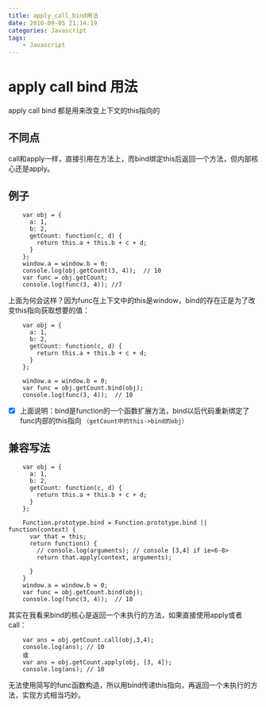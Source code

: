 ```yaml
---
title: apply_call_bind用法
date: 2016-09-05 21:14:19
categories: Javascript
tags:
    - Javascript
---
```


# apply call bind 用法
apply call bind 都是用来改变上下文的this指向的
## 不同点
call和apply一样，直接引用在方法上，而bind绑定this后返回一个方法，但内部核心还是apply。
## 例子
```
    var obj = {
      a: 1,
      b: 2,
      getCount: function(c, d) {
        return this.a + this.b + c + d;
      }
    };
    window.a = window.b = 0;
    console.log(obj.getCount(3, 4));  // 10
    var func = obj.getCount;
    console.log(func(3, 4)); //7
```
上面为何会这样？因为func在上下文中的this是window，bind的存在正是为了改变this指向获取想要的值：
```
    var obj = {
      a: 1,
      b: 2,
      getCount: function(c, d) {
        return this.a + this.b + c + d;
      }
    };

    window.a = window.b = 0;
    var func = obj.getCount.bind(obj);
    console.log(func(3, 4));  // 10
```
- [x] 上面说明：bind是function的一个函数扩展方法，bind以后代码重新绑定了func内部的this指向 `（getCount中的this->bind的obj）`

## 兼容写法
```
    var obj = {
      a: 1,
      b: 2,
      getCount: function(c, d) {
        return this.a + this.b + c + d;
      }
    };

    Function.prototype.bind = Function.prototype.bind || function(context) {
      var that = this;
      return function() {
        // console.log(arguments); // console [3,4] if ie<6-8>
        return that.apply(context, arguments);

      }
    }
    window.a = window.b = 0;
    var func = obj.getCount.bind(obj);
    console.log(func(3, 4));  // 10
```
其实在我看来bind的核心是返回一个未执行的方法，如果直接使用apply或者call：
```
    var ans = obj.getCount.call(obj,3,4);
    console.log(ans); // 10
    或
    var ans = obj.getCount.apply(obj, [3, 4]);
    console.log(ans); // 10
```
无法使用简写的func函数构造，所以用bind传递this指向，再返回一个未执行的方法，实现方式相当巧妙。